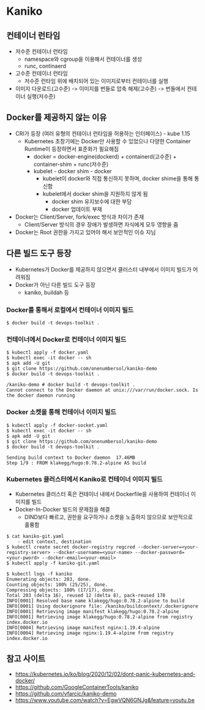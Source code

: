 # Kaniko

## 컨테이너 런타임
- 저수준 컨테이너 런타임
  - namespace와 cgroup을 이용해서 컨테이너를 생성
  - runc, continaerd
- 고수준 컨테이너 런타임
  - 저수준 런타임 위에 배치되어 있는 이미지로부터 컨테이너를 실행
- 이미지 다운로드(고수준) -> 이미지를 번들로 압축 해제(고수준) -> 번들에서 컨테이너 실행(저수준)

## Docker를 제공하지 않는 이유
- CRI가 등장 (여러 유형의 컨테이너 런타임을 허용하는 인터페이스) - kube 1.15
  - Kubernetes 초창기에는 Docker만 사용할 수 있었으나 다양한 Container Runtime이 등장하면서 표준화가 필요해짐
    - docker = docker-engine(dockerd) + containerd(고수준) + container-shim + runc(저수준)
    - kubelet - docker shim - docker
      - kubelet이 docker와 직접 통신하지 못하며, docker shime을 통해 통신함
      - kubelet에서 docker shim을 지원하지 않게 됨
        - docker shim 유지보수에 대한 부담
        - docker 업데이트 부재
- Docker는 Client/Server, fork/exec 방식과 차이가 존재
  - Client/Server 방식의 경우 장애가 발생하면 자식에게 모두 영향을 줌
- Docker는 Root 권한을 가지고 있어야 해서 보안적인 이슈 지님

## 다른 빌드 도구 등장
- Kubernetes가 Docker를 제공하지 않으면서 클러스터 내부에서 이미지 빌드가 어려워짐
- Docker가 아닌 다른 빌드 도구 등장
  - kaniko, buildah 등

### Docker를 통해서 로컬에서 컨테이너 이미지 빌드
```
$ docker build -t devops-toolkit .
``` 

### 컨테이너에서 Docker로 컨테이너 이미지 빌드
```
$ kubectl apply -f docker.yaml
$ kubectl exec -it docker -- sh
$ apk add -U git
$ git clone https://github.com/onenumbersol/kaniko-demo
$ docker build -t devops-toolkit .

/kaniko-demo # docker build -t devops-toolkit .
Cannot connect to the Docker daemon at unix:///var/run/docker.sock. Is the docker daemon running

```

### Docker 소켓을 통해 컨테이너 이미지 빌드
```
$ kubectl apply -f docker-socket.yaml
$ kubectl exec -it docker -- sh
$ apk add -U git
$ git clone https://github.com/onenumbersol/kaniko-demo
$ docker build -t devops-toolkit .

Sending build context to Docker daemon  17.46MB
Step 1/9 : FROM klakegg/hugo:0.78.2-alpine AS build

```

### Kubernetes 클러스터에서 Kaniko로 컨테이너 이미지 빌드
- Kubernetes 클러스터 혹은 컨테이너 내에서 Dockerfile을 사용하여 컨테이너 이미지를 빌드
- Docker-In-Docker 빌드의 문제점을 해결
  - DIND보다 빠르고, 권한을 요구하거나 소켓을 노출하지 않으므로 보안적으로 훌륭함
```
$ cat kaniko-git.yaml
    - edit context, destination
$ kubectl create secret docker-registry regcred --docker-server=<your-registry-server> --docker-username=<your-name> --docker-password=<your-pword> --docker-email=<your-email>
$ kubectl apply -f kaniko-git.yaml

$ kubectl logs -f kaniko
Enumerating objects: 203, done.
Counting objects: 100% (25/25), done.
Compressing objects: 100% (17/17), done.
Total 203 (delta 16), reused 12 (delta 8), pack-reused 178
INFO[0001] Resolved base name klakegg/hugo:0.78.2-alpine to build 
INFO[0001] Using dockerignore file: /kaniko/buildcontext/.dockerignore 
INFO[0001] Retrieving image manifest klakegg/hugo:0.78.2-alpine 
INFO[0001] Retrieving image klakegg/hugo:0.78.2-alpine from registry index.docker.io 
INFO[0004] Retrieving image manifest nginx:1.19.4-alpine 
INFO[0004] Retrieving image nginx:1.19.4-alpine from registry index.docker.io
```

## 참고 사이트
- https://kubernetes.io/ko/blog/2020/12/02/dont-panic-kubernetes-and-docker/
- https://github.com/GoogleContainerTools/kaniko
- https://github.com/vfarcic/kaniko-demo
- https://www.youtube.com/watch?v=EgwVQN6GNJg&feature=youtu.be
